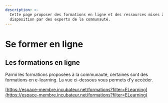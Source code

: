 ```yaml
---
description: >-
  Cette page proposer des formations en ligne et des ressources mises à
  disposition par des experts de la communauté.
---
```


# Se former en ligne

## Les formations en ligne

Parmi les formations proposées à la communauté, certaines sont des formations en e-learning. La vue ci-dessous vous permets d'y accéder.

[https://espace-membre.incubateur.net/formations?filter=ELearning](https://espace-membre.incubateur.net/formations?filter=ELearning)
